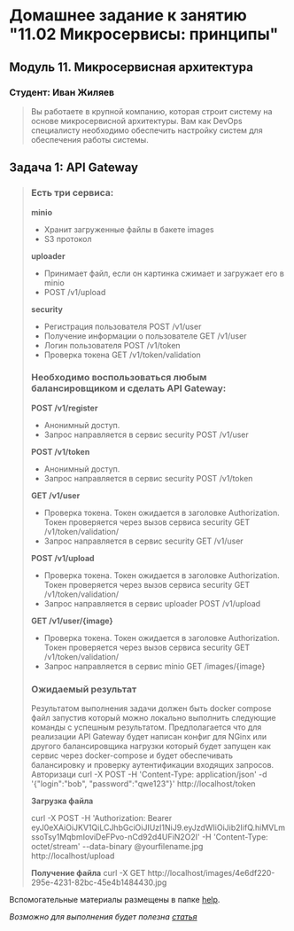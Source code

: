 # Домашнее задание к занятию "11.02 Микросервисы: принципы"

## Модуль 11. Микросервисная архитектура

### Студент: Иван Жиляев

>Вы работаете в крупной компанию, которая строит систему на основе микросервисной архитектуры.
>Вам как DevOps специалисту необходимо обеспечить настройку систем для обеспечения работы системы.


## Задача 1: API Gateway

>### Есть три сервиса:
>
>**minio**
>- Хранит загруженные файлы в бакете images
>- S3 протокол
>
>**uploader**
>- Принимает файл, если он картинка сжимает и загружает его в minio
>- POST /v1/upload
>
>**security**
>- Регистрация пользователя POST /v1/user
>- Получение информации о пользователе GET /v1/user
>- Логин пользователя POST /v1/token
>- Проверка токена GET /v1/token/validation
>
>### Необходимо воспользоваться любым балансировщиком и сделать API Gateway:
>
>**POST /v1/register**
>- Анонимный доступ.
>- Запрос направляется в сервис security POST /v1/user
>
>**POST /v1/token**
>- Анонимный доступ.
>- Запрос направляется в сервис security POST /v1/token
>
>**GET /v1/user**
>- Проверка токена. Токен ожидается в заголовке Authorization. Токен проверяется через вызов сервиса security GET /v1/token/validation/
>- Запрос направляется в сервис security GET /v1/user
>
>**POST /v1/upload**
>- Проверка токена. Токен ожидается в заголовке Authorization. Токен проверяется через вызов сервиса security GET /v1/token/validation/
>- Запрос направляется в сервис uploader POST /v1/upload
>
>**GET /v1/user/{image}**
>- Проверка токена. Токен ожидается в заголовке Authorization. Токен проверяется через вызов сервиса security GET /v1/token/validation/
>- Запрос направляется в сервис minio  GET /images/{image}
>
>### Ожидаемый результат
>
>Результатом выполнения задачи должен быть docker compose файл запустив который можно локально выполнить следующие команды с успешным результатом.
>Предполагается что для реализации API Gateway будет написан конфиг для NGinx или другого балансировщика нагрузки который будет запущен как сервис через docker-compose и будет обеспечивать балансировку и проверку аутентификации входящих запросов.
>Авторизаци
>curl -X POST -H 'Content-Type: application/json' -d '{"login":"bob", "password":"qwe123"}' http://localhost/token
>
>**Загрузка файла**
>
>curl -X POST -H 'Authorization: Bearer eyJ0eXAiOiJKV1QiLCJhbGciOiJIUzI1NiJ9.eyJzdWIiOiJib2IifQ.hiMVLmssoTsy1MqbmIoviDeFPvo-nCd92d4UFiN2O2I' -H 'Content-Type: octet/stream' --data-binary @yourfilename.jpg http://localhost/upload
>
>**Получение файла**
>curl -X GET http://localhost/images/4e6df220-295e-4231-82bc-45e4b1484430.jpg

Вспомогательные материалы размещены в папке [help](./help/).


_Возможно для выполнения будет полезна [статья](https://www.nginx.com/blog/deploying-nginx-plus-as-an-api-gateway-part-1/)_

